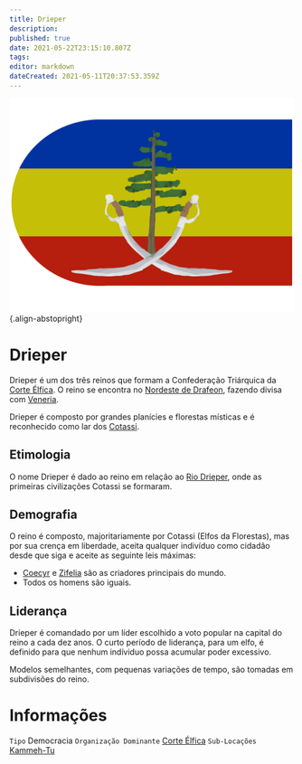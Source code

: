 ```yaml
---
title: Drieper
description: 
published: true
date: 2021-05-22T23:15:10.807Z
tags: 
editor: markdown
dateCreated: 2021-05-11T20:37:53.359Z
---
```


![drieper.png](/uploads/bandeiras/drieper.png){.align-abstopright}
# Drieper
Drieper é um dos três reinos que formam a Confederação Triárquica da [Corte Élfica](/faccoes/nacoes/corte-elfica). O reino se encontra no [Nordeste de Drafeon](/lugares/plano-material/drafeon/nordeste-de-drafeon), fazendo divisa com [Veneria](/nacoes/corte-elfica/veneria).

Drieper é composto por grandes planícies e florestas místicas e é reconhecido como lar dos [Cotassi](/fauna-e-flora/racas-inteligentes/elfo-da-floresta).

## Etimologia
O nome Drieper é dado ao reino em relação ao [Rio Drieper](), onde as primeiras civilizações Cotassi se formaram.

## Demografia
O reino é composto, majoritariamente por Cotassi (Elfos da Florestas), mas por sua crença em liberdade, aceita qualquer indivíduo como cidadão desde que siga e aceite as seguinte leis máximas:

- [Coecyr](/divindades/panteao-das-treze-estrelas/coecyr) e [Zifelia](/divindades/panteao-das-treze-estrelas/zifelia) são as criadores principais do mundo.
- Todos os homens são iguais.

## Liderança
Drieper é comandado por um líder escolhido a voto popular na capital do reino a cada dez anos. O curto período de liderança, para um elfo, é definido para que nenhum indíviduo possa acumular poder excessivo.

Modelos semelhantes, com pequenas variações de tempo, são tomadas em subdivisões do reino.

# Informações
`Tipo` Democracia
`Organização Dominante` [Corte Élfica](http://localhost/faccoes/nacoes/corte-elfica#corte-elfica)
`Sub-Locações` [Kammeh-Tu](/lugares/plano-material/drafeon/norte-de-drafeon/kammeh-tu)
